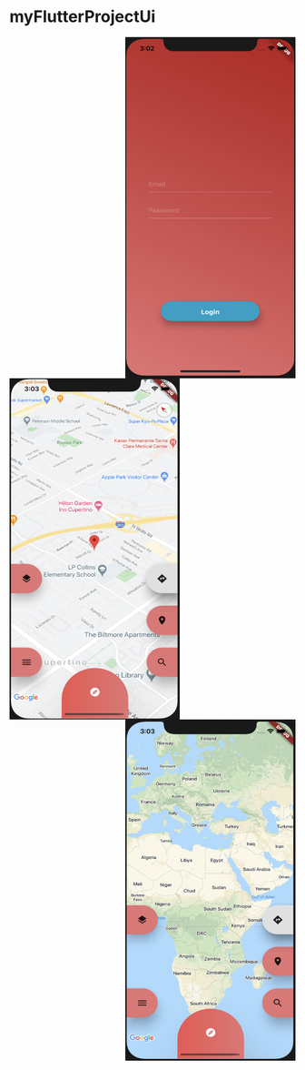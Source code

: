 # myFlutterProjectUi
<img src="screan1.png" width="300" height="600"   align="right">
<img src="screan2.png" width="300" height="600"   align="left">
<img src="screan2_2.png"width="300" height="600"  align="right">







